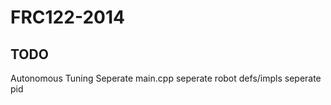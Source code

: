 FRC122-2014
====

TODO
----
Autonomous
Tuning
Seperate main.cpp
seperate robot defs/impls
seperate pid
